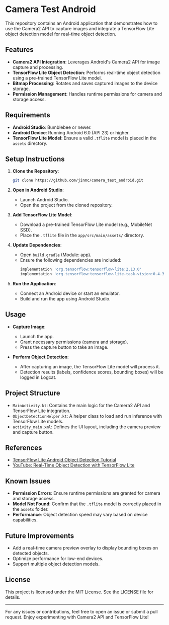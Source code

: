 # Camera Test Android

This repository contains an Android application that demonstrates how to use the Camera2 API to capture images and integrate a TensorFlow Lite object detection model for real-time object detection.

## Features
- **Camera2 API Integration**: Leverages Android's Camera2 API for image capture and processing.
- **TensorFlow Lite Object Detection**: Performs real-time object detection using a pre-trained TensorFlow Lite model.
- **Bitmap Processing**: Rotates and saves captured images to the device storage.
- **Permission Management**: Handles runtime permissions for camera and storage access.

## Requirements
- **Android Studio**: Bumblebee or newer.
- **Android Device**: Running Android 6.0 (API 23) or higher.
- **TensorFlow Lite Model**: Ensure a valid `.tflite` model is placed in the `assets` directory.

## Setup Instructions

1. **Clone the Repository**:
   ```bash
   git clone https://github.com/jinmc/camera_test_android.git
   ```

2. **Open in Android Studio**:
   - Launch Android Studio.
   - Open the project from the cloned repository.

3. **Add TensorFlow Lite Model**:
   - Download a pre-trained TensorFlow Lite model (e.g., MobileNet SSD).
   - Place the `.tflite` file in the `app/src/main/assets/` directory.

4. **Update Dependencies**:
   - Open `build.gradle` (Module: app).
   - Ensure the following dependencies are included:
     ```gradle
     implementation 'org.tensorflow:tensorflow-lite:2.13.0'
     implementation 'org.tensorflow:tensorflow-lite-task-vision:0.4.3'
     ```

5. **Run the Application**:
   - Connect an Android device or start an emulator.
   - Build and run the app using Android Studio.

## Usage
- **Capture Image**:
  - Launch the app.
  - Grant necessary permissions (camera and storage).
  - Press the capture button to take an image.

- **Perform Object Detection**:
  - After capturing an image, the TensorFlow Lite model will process it.
  - Detection results (labels, confidence scores, bounding boxes) will be logged in Logcat.

## Project Structure
- `MainActivity.kt`: Contains the main logic for the Camera2 API and TensorFlow Lite integration.
- `ObjectDetectionHelper.kt`: A helper class to load and run inference with TensorFlow Lite models.
- `activity_main.xml`: Defines the UI layout, including the camera preview and capture button.

## References
- [TensorFlow Lite Android Object Detection Tutorial](https://www.tensorflow.org/lite/android/tutorials/object_detection?hl=ko)
- [YouTube: Real-Time Object Detection with TensorFlow Lite](https://www.youtube.com/watch?v=S-7H72UTiBU)

## Known Issues
- **Permission Errors**: Ensure runtime permissions are granted for camera and storage access.
- **Model Not Found**: Confirm that the `.tflite` model is correctly placed in the `assets` folder.
- **Performance**: Object detection speed may vary based on device capabilities.

## Future Improvements
- Add a real-time camera preview overlay to display bounding boxes on detected objects.
- Optimize performance for low-end devices.
- Support multiple object detection models.

## License
This project is licensed under the MIT License. See the LICENSE file for details.

---

For any issues or contributions, feel free to open an issue or submit a pull request. Enjoy experimenting with Camera2 API and TensorFlow Lite!

